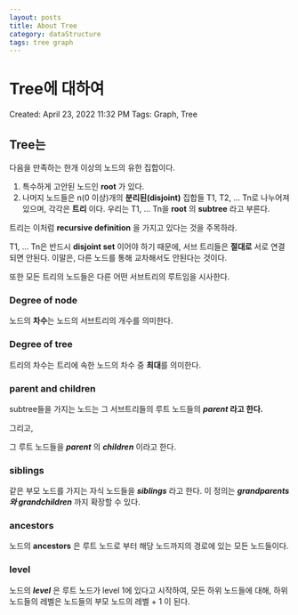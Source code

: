 ```yaml
---
layout: posts
title: About Tree
category: dataStructure
tags: tree graph
---
```


# Tree에 대하여

Created: April 23, 2022 11:32 PM
Tags: Graph, Tree

## Tree는

다음을 만족하는 한개 이상의 노드의 유한 집합이다.

1. 특수하게 고안된 노드인 **root** 가 있다.
2. 나머지 노드들은 n(0 이상)개의 **분리된(disjoint)** 집합들 T1, T2, ... Tn로 나누어져 있으며,
   각각은 **트리** 이다. 우리는 T1, ... Tn을 **root** 의 **subtree** 라고 부른다.

트리는 이처럼 **recursive definition** 을 가지고 있다는 것을 주목하라.

T1, ... Tn은 반드시 **disjoint set** 이어야 하기 때문에, 서브 트리들은 **절대로** 서로 연결되면 안된다.
이말은, 다른 노드를 통해 교차해서도 안된다는 것이다.

또한 모든 트리의 노드들은 다른 어떤 서브트리의 루트임을 시사한다.

### Degree of node

노드의 **차수**는 노드의 서브트리의 개수를 의미한다.

### Degree of tree

트리의 차수는 트리에 속한 노드의 차수 중 **최대**를 의미한다.

### parent and children

subtree들을 가지는 노드는 그 서브트리들의 루트 노드들의 **_parent_ 라고 한다.**

그리고,

그 루트 노드들을 **_parent_** 의 **_children_** 이라고 한다.

### siblings

같은 부모 노드를 가지는 자식 노드들을 **_siblings_** 라고 한다. 이 정의는 **_grandparents 와 grandchildren_**
까지 확장할 수 있다.

### ancestors

노드의 **ancestors** 은 루트 노드로 부터 해당 노드까지의 경로에 있는 모든 노드들이다.

### level

노드의 **_level_** 은 루트 노드가 level 1에 있다고 시작하여, 모든 하위 노드들에 대해, 하위 노드들의 레벨은 노드들의 부모 노드의 레벨 + 1 이 된다.
